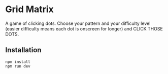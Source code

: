 # Grid Matrix

A game of clicking dots. Choose your pattern and your difficulty level (easier difficulty means each dot is onscreen for longer) and CLICK THOSE DOTS.

## Installation

```
npm install
npm run dev
```
